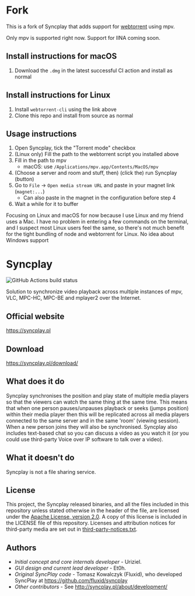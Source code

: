 <!---
# Copyright (C) 2019 Syncplay
# This file is licensed under the MIT license - http://opensource.org/licenses/MIT

# Permission is hereby granted, free of charge, to any person obtaining a copy
# of this software and associated documentation files (the "Software"), to deal
# in the Software without restriction, including without limitation the rights
# to use, copy, modify, merge, publish, distribute, sublicense, and/or sell
# copies of the Software, and to permit persons to whom the Software is
# furnished to do so, subject to the following conditions:

# The above copyright notice and this permission notice shall be included in all
# copies or substantial portions of the Software.

# THE SOFTWARE IS PROVIDED "AS IS", WITHOUT WARRANTY OF ANY KIND, EXPRESS OR
# IMPLIED, INCLUDING BUT NOT LIMITED TO THE WARRANTIES OF MERCHANTABILITY,
# FITNESS FOR A PARTICULAR PURPOSE AND NONINFRINGEMENT. IN NO EVENT SHALL THE
# AUTHORS OR COPYRIGHT HOLDERS BE LIABLE FOR ANY CLAIM, DAMAGES OR OTHER
# LIABILITY, WHETHER IN AN ACTION OF CONTRACT, TORT OR OTHERWISE, ARISING FROM,
# OUT OF OR IN CONNECTION WITH THE SOFTWARE OR THE USE OR OTHER DEALINGS IN THE
# SOFTWARE.
-->

# Fork

This is a fork of Syncplay that adds support for [webtorrent](https://github.com/webtorrent/webtorrent-cli) using mpv.

Only mpv is supported right now. Support for IINA coming soon.

## Install instructions for macOS

1. Download the `.dmg` in the latest successful CI action and install as normal

## Install instructions for Linux

1. Install `webtorrent-cli` using the link above
2. Clone this repo and install from source as normal

## Usage instructions

1. Open Syncplay, tick the "Torrent mode" checkbox
2. (Linux only) Fill the path to the webtorrent script you installed above
3. Fill in the path to mpv
    - macOS: use `/Applications/mpv.app/Contents/MacOS/mpv`
4. (Choose a server and room and stuff, then) (click the) run Syncplay (button)
5. Go to `File` -> `Open media stream URL` and paste in your magnet link (`magnet:...`)
    - Can also paste in the magnet in the configuration before step 4
6. Wait a while for it to buffer

Focusing on Linux and macOS for now because I use Linux and my friend uses a Mac. I have no problem in entering a few commands on the terminal, and I suspect most Linux users feel the same, so there's not much benefit for the tight bundling of node and webtorrent for Linux. No idea about Windows support

# Syncplay
![GitHub Actions build status](https://github.com/Syncplay/syncplay/workflows/Build/badge.svg)

Solution to synchronize video playback across multiple instances of mpv, VLC, MPC-HC, MPC-BE and mplayer2 over the Internet.

## Official website
https://syncplay.pl

## Download
https://syncplay.pl/download/

## What does it do

Syncplay synchronises the position and play state of multiple media players so that the viewers can watch the same thing at the same time.
This means that when one person pauses/unpauses playback or seeks (jumps position) within their media player then this will be replicated across all media players connected to the same server and in the same 'room' (viewing session).
When a new person joins they will also be synchronised. Syncplay also includes text-based chat so you can discuss a video as you watch it (or you could use third-party Voice over IP software to talk over a video).

## What it doesn't do

Syncplay is not a file sharing service.

## License

This project, the Syncplay released binaries, and all the files included in this repository unless stated otherwise in the header of the file, are licensed under the [Apache License, version 2.0](https://www.apache.org/licenses/LICENSE-2.0.html). A copy of this license is included in the LICENSE file of this repository. Licenses and attribution notices for third-party media are set out in [third-party-notices.txt](syncplay/resources/third-party-notices.txt).

## Authors
* *Initial concept and core internals developer* - Uriziel.
* *GUI design and current lead developer* - Et0h.
* *Original SyncPlay code* - Tomasz Kowalczyk (Fluxid), who developed SyncPlay at https://github.com/fluxid/syncplay
* *Other contributors* - See http://syncplay.pl/about/development/
